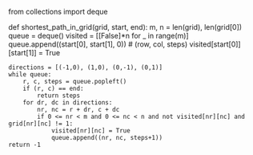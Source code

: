 from collections import deque

def shortest_path_in_grid(grid, start, end):
    m, n = len(grid), len(grid[0])
    queue = deque()
    visited = [[False]*n for _ in range(m)]
    queue.append((start[0], start[1], 0))  # (row, col, steps)
    visited[start[0]][start[1]] = True

    directions = [(-1,0), (1,0), (0,-1), (0,1)]
    while queue:
        r, c, steps = queue.popleft()
        if (r, c) == end:
            return steps
        for dr, dc in directions:
            nr, nc = r + dr, c + dc
            if 0 <= nr < m and 0 <= nc < n and not visited[nr][nc] and grid[nr][nc] != 1:
                visited[nr][nc] = True
                queue.append((nr, nc, steps+1))
    return -1
